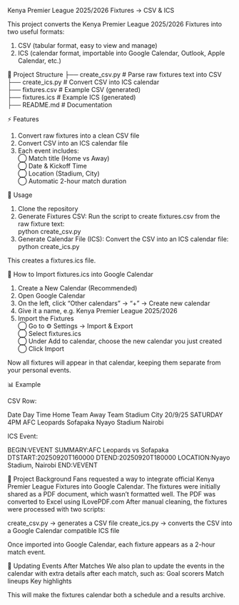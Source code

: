 Kenya Premier League 2025/2026 Fixtures → CSV & ICS

This project converts the Kenya Premier League 2025/2026 Fixtures into two useful formats:

1. CSV (tabular format, easy to view and manage)
2. ICS (calendar format, importable into Google Calendar, Outlook, Apple Calendar, etc.)

📂 Project Structure
├── create_csv.py      # Parse raw fixtures text into CSV <br>
├── create_ics.py      # Convert CSV into ICS calendar <br>
├── fixtures.csv       # Example CSV (generated) <br>
├── fixtures.ics       # Example ICS (generated) <br>
├── README.md          # Documentation <br>

⚡ Features
1. Convert raw fixtures into a clean CSV file <br>
2. Convert CSV into an ICS calendar file <br> 
3. Each event includes: <br>
◯ Match title (Home vs Away) <br>
◯ Date & Kickoff Time <br>
◯ Location (Stadium, City) <br>
◯ Automatic 2-hour match duration <br>

🚀 Usage
1. Clone the repository <br>
2. Generate Fixtures CSV: Run the script to create fixtures.csv from the raw fixture text: <br>
python create_csv.py
3. Generate Calendar File (ICS): Convert the CSV into an ICS calendar file: <br>
python create_ics.py


This creates a fixtures.ics file.

📅 How to Import fixtures.ics into Google Calendar
1. Create a New Calendar (Recommended)
2. Open Google Calendar
3. On the left, click “Other calendars” → “+” → Create new calendar
4. Give it a name, e.g. Kenya Premier League 2025/2026
5. Import the Fixtures <br>
◯ Go to ⚙ Settings → Import & Export <br>
◯ Select fixtures.ics <br>
◯ Under Add to calendar, choose the new calendar you just created <br>
◯ Click Import <br>

Now all fixtures will appear in that calendar, keeping them separate from your personal events.

📊 Example

CSV Row:

Date	Day	Time	Home Team	Away Team	Stadium	City
20/9/25	SATURDAY	4PM	AFC Leopards	Sofapaka	Nyayo Stadium	Nairobi

ICS Event:

BEGIN:VEVENT
SUMMARY:AFC Leopards vs Sofapaka
DTSTART:20250920T160000
DTEND:20250920T180000
LOCATION:Nyayo Stadium, Nairobi
END:VEVENT

📌 Project Background
Fans requested a way to integrate official Kenya Premier League Fixtures into Google Calendar.
The fixtures were initially shared as a PDF document, which wasn’t formatted well.
The PDF was converted to Excel using ILovePDF.com
After manual cleaning, the fixtures were processed with two scripts:

create_csv.py → generates a CSV file
create_ics.py → converts the CSV into a Google Calendar compatible ICS file

Once imported into Google Calendar, each fixture appears as a 2-hour match event.

🔄 Updating Events After Matches
We also plan to update the events in the calendar with extra details after each match, such as:
Goal scorers
Match lineups
Key highlights

This will make the fixtures calendar both a schedule and a results archive.